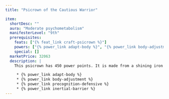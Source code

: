 ```yaml
---
title: "Psicrown of the Cautious Warrior"

item:
  shortDesc: ""
  aura: "Moderate psychometabolism"
  manifesterLevel: "9th"
  prerequisites:
    feats: ["{% feat_link craft-psicrown %}"]
    powers: ["{% power_link adapt-body %}", "{% power_link body-adjustment %}", "{% power_link precognition-defensive %}", "{% power_link inertial-barrier %}"]
    special: []
  marketPrice: 32063
  description: |
    This psicrown has 450 power points. It is made from a shining iron alloy, similar to the material of a metallic shield. It allows use of the following powers.

     * {% power_link adapt-body %}
     * {% power_link body-adjustment %}
     * {% power_link precognition-defensive %}
     * {% power_link inertial-barrier %}
---
```

